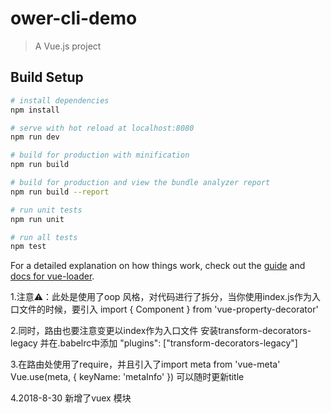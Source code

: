 # ower-cli-demo

> A Vue.js project

## Build Setup

``` bash
# install dependencies
npm install

# serve with hot reload at localhost:8080
npm run dev

# build for production with minification
npm run build

# build for production and view the bundle analyzer report
npm run build --report

# run unit tests
npm run unit

# run all tests
npm test
```

For a detailed explanation on how things work, check out the [guide](http://vuejs-templates.github.io/webpack/) and [docs for vue-loader](http://vuejs.github.io/vue-loader).

1.注意⚠️：此处是使用了oop 风格，对代码进行了拆分，当你使用index.js作为入口文件的时候，要引入
import { Component } from 'vue-property-decorator'

2.同时，路由也要注意变更以index作为入口文件
安装transform-decorators-legacy
并在.babelrc中添加 "plugins": ["transform-decorators-legacy"]

3.在路由处使用了require，并且引入了import meta from 'vue-meta'
Vue.use(meta, {
  keyName: 'metaInfo'
})
可以随时更新title

4.2018-8-30
新增了vuex 模块

